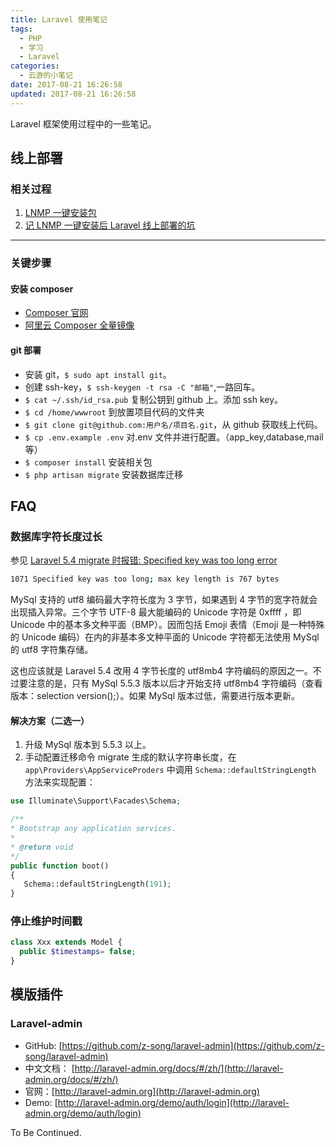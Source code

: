 ```yaml
---
title: Laravel 使用笔记
tags:
  - PHP
  - 学习
  - Laravel
categories:
  - 云游的小笔记
date: 2017-08-21 16:26:58
updated: 2017-08-21 16:26:58
---
```


Laravel 框架使用过程中的一些笔记。

<!-- more -->

## 线上部署

### 相关过程

1. [LNMP 一键安装包](https://www.yuque.com/docs/share/806b4c35-788a-4537-87d7-27c6e5b408d9)
2. [记 LNMP 一键安装后 Laravel 线上部署的坑](https://www.yuque.com/docs/share/60072885-d8d1-4ec4-9553-ad8e37c5d866)

---

### 关键步骤

#### 安装 composer

- [Composer 官网](https://getcomposer.org/)
- [阿里云 Composer 全量镜像](https://developer.aliyun.com/composer)

#### git 部署

- 安装 git，`$ sudo apt install git`。
- 创建 ssh-key，`$ ssh-keygen -t rsa -C "邮箱"`,一路回车。
- `$ cat ~/.ssh/id_rsa.pub` 复制公钥到 github 上。添加 ssh key。
- `$ cd /home/wwwroot` 到放置项目代码的文件夹
- `$ git clone git@github.com:用户名/项目名.git`，从 github 获取线上代码。
- `$ cp .env.example .env` 对.env 文件并进行配置。（app_key,database,mail 等）
- `$ composer install` 安装相关包
- `$ php artisan migrate` 安装数据库迁移

## FAQ

### 数据库字符长度过长

参见 [Laravel 5.4 migrate 时报错: Specified key was too long error](https://segmentfault.com/a/1190000008416200)

```bash
1071 Specified key was too long; max key length is 767 bytes
```

MySql 支持的 utf8 编码最大字符长度为 3 字节，如果遇到 4 字节的宽字符就会出现插入异常。三个字节 UTF-8 最大能编码的 Unicode 字符是 0xffff ，即 Unicode 中的基本多文种平面（BMP）。因而包括 Emoji 表情（Emoji 是一种特殊的 Unicode 编码）在内的非基本多文种平面的 Unicode 字符都无法使用 MySql 的 utf8 字符集存储。

这也应该就是 Laravel 5.4 改用 4 字节长度的 utf8mb4 字符编码的原因之一。不过要注意的是，只有 MySql 5.5.3 版本以后才开始支持 utf8mb4 字符编码（查看版本：selection version();）。如果 MySql 版本过低，需要进行版本更新。

#### 解决方案（二选一）

1. 升级 MySql 版本到 5.5.3 以上。
2. 手动配置迁移命令 migrate 生成的默认字符串长度，在 `app\Providers\AppServiceProders` 中调用 `Schema::defaultStringLength` 方法来实现配置：

```php
use Illuminate\Support\Facades\Schema;

/**
* Bootstrap any application services.
*
* @return void
*/
public function boot()
{
   Schema::defaultStringLength(191);
}
```

### 停止维护时间戳

```php
class Xxx extends Model {
  public $timestamps= false;
}
```

## 模版插件

### Laravel-admin

- GitHub: [https://github.com/z-song/laravel-admin](https://github.com/z-song/laravel-admin)
- 中文文档： [http://laravel-admin.org/docs/#/zh/](http://laravel-admin.org/docs/#/zh/)
- 官网：[http://laravel-admin.org](http://laravel-admin.org)
- Demo: [http://laravel-admin.org/demo/auth/login](http://laravel-admin.org/demo/auth/login)

To Be Continued.
